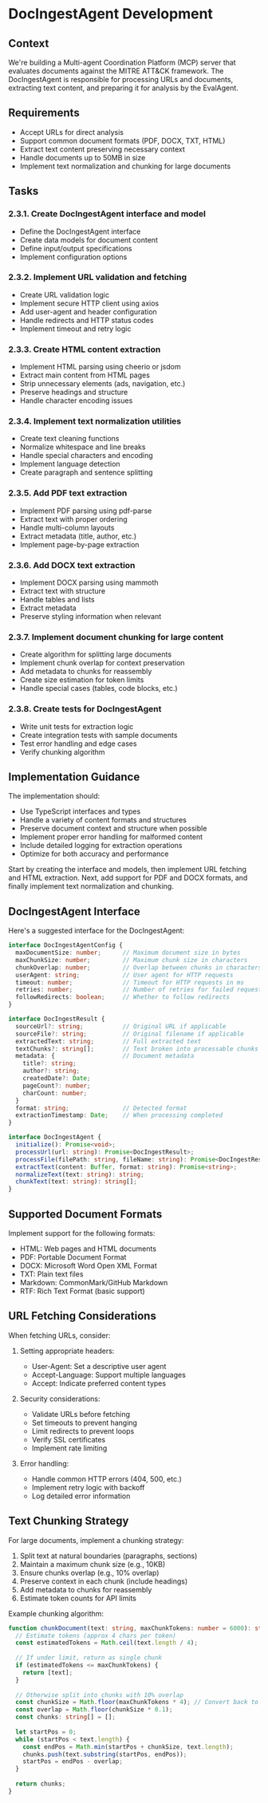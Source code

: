 # DocIngestAgent Development

## Context
We're building a Multi-agent Coordination Platform (MCP) server that evaluates documents against the MITRE ATT&CK framework. The DocIngestAgent is responsible for processing URLs and documents, extracting text content, and preparing it for analysis by the EvalAgent.

## Requirements
- Accept URLs for direct analysis
- Support common document formats (PDF, DOCX, TXT, HTML)
- Extract text content preserving necessary context
- Handle documents up to 50MB in size
- Implement text normalization and chunking for large documents

## Tasks

### 2.3.1. Create DocIngestAgent interface and model
- Define the DocIngestAgent interface
- Create data models for document content
- Define input/output specifications
- Implement configuration options

### 2.3.2. Implement URL validation and fetching
- Create URL validation logic
- Implement secure HTTP client using axios
- Add user-agent and header configuration
- Handle redirects and HTTP status codes
- Implement timeout and retry logic

### 2.3.3. Create HTML content extraction
- Implement HTML parsing using cheerio or jsdom
- Extract main content from HTML pages
- Strip unnecessary elements (ads, navigation, etc.)
- Preserve headings and structure
- Handle character encoding issues

### 2.3.4. Implement text normalization utilities
- Create text cleaning functions
- Normalize whitespace and line breaks
- Handle special characters and encoding
- Implement language detection
- Create paragraph and sentence splitting

### 2.3.5. Add PDF text extraction
- Implement PDF parsing using pdf-parse
- Extract text with proper ordering
- Handle multi-column layouts
- Extract metadata (title, author, etc.)
- Implement page-by-page extraction

### 2.3.6. Add DOCX text extraction
- Implement DOCX parsing using mammoth
- Extract text with structure
- Handle tables and lists
- Extract metadata
- Preserve styling information when relevant

### 2.3.7. Implement document chunking for large content
- Create algorithm for splitting large documents
- Implement chunk overlap for context preservation
- Add metadata to chunks for reassembly
- Create size estimation for token limits
- Handle special cases (tables, code blocks, etc.)

### 2.3.8. Create tests for DocIngestAgent
- Write unit tests for extraction logic
- Create integration tests with sample documents
- Test error handling and edge cases
- Verify chunking algorithm

## Implementation Guidance

The implementation should:
- Use TypeScript interfaces and types
- Handle a variety of content formats and structures
- Preserve document context and structure when possible
- Implement proper error handling for malformed content
- Include detailed logging for extraction operations
- Optimize for both accuracy and performance

Start by creating the interface and models, then implement URL fetching and HTML extraction. Next, add support for PDF and DOCX formats, and finally implement text normalization and chunking.

## DocIngestAgent Interface

Here's a suggested interface for the DocIngestAgent:

```typescript
interface DocIngestAgentConfig {
  maxDocumentSize: number;      // Maximum document size in bytes
  maxChunkSize: number;         // Maximum chunk size in characters
  chunkOverlap: number;         // Overlap between chunks in characters
  userAgent: string;            // User agent for HTTP requests
  timeout: number;              // Timeout for HTTP requests in ms
  retries: number;              // Number of retries for failed requests
  followRedirects: boolean;     // Whether to follow redirects
}

interface DocIngestResult {
  sourceUrl?: string;           // Original URL if applicable
  sourceFile?: string;          // Original filename if applicable
  extractedText: string;        // Full extracted text
  textChunks?: string[];        // Text broken into processable chunks
  metadata: {                   // Document metadata
    title?: string;
    author?: string;
    createdDate?: Date;
    pageCount?: number;
    charCount: number;
  }
  format: string;               // Detected format
  extractionTimestamp: Date;    // When processing completed
}

interface DocIngestAgent {
  initialize(): Promise<void>;
  processUrl(url: string): Promise<DocIngestResult>;
  processFile(filePath: string, fileName: string): Promise<DocIngestResult>;
  extractText(content: Buffer, format: string): Promise<string>;
  normalizeText(text: string): string;
  chunkText(text: string): string[];
}
```

## Supported Document Formats

Implement support for the following formats:

- HTML: Web pages and HTML documents
- PDF: Portable Document Format
- DOCX: Microsoft Word Open XML Format
- TXT: Plain text files
- Markdown: CommonMark/GitHub Markdown
- RTF: Rich Text Format (basic support)

## URL Fetching Considerations

When fetching URLs, consider:

1. Setting appropriate headers:
   - User-Agent: Set a descriptive user agent
   - Accept-Language: Support multiple languages
   - Accept: Indicate preferred content types

2. Security considerations:
   - Validate URLs before fetching
   - Set timeouts to prevent hanging
   - Limit redirects to prevent loops
   - Verify SSL certificates
   - Implement rate limiting

3. Error handling:
   - Handle common HTTP errors (404, 500, etc.)
   - Implement retry logic with backoff
   - Log detailed error information

## Text Chunking Strategy

For large documents, implement a chunking strategy:

1. Split text at natural boundaries (paragraphs, sections)
2. Maintain a maximum chunk size (e.g., 10KB)
3. Ensure chunks overlap (e.g., 10% overlap)
4. Preserve context in each chunk (include headings)
5. Add metadata to chunks for reassembly
6. Estimate token counts for API limits

Example chunking algorithm:

```typescript
function chunkDocument(text: string, maxChunkTokens: number = 6000): string[] {
  // Estimate tokens (approx 4 chars per token)
  const estimatedTokens = Math.ceil(text.length / 4);
  
  // If under limit, return as single chunk
  if (estimatedTokens <= maxChunkTokens) {
    return [text];
  }
  
  // Otherwise split into chunks with 10% overlap
  const chunkSize = Math.floor(maxChunkTokens * 4); // Convert back to chars
  const overlap = Math.floor(chunkSize * 0.1);
  const chunks: string[] = [];
  
  let startPos = 0;
  while (startPos < text.length) {
    const endPos = Math.min(startPos + chunkSize, text.length);
    chunks.push(text.substring(startPos, endPos));
    startPos = endPos - overlap;
  }
  
  return chunks;
}
```

